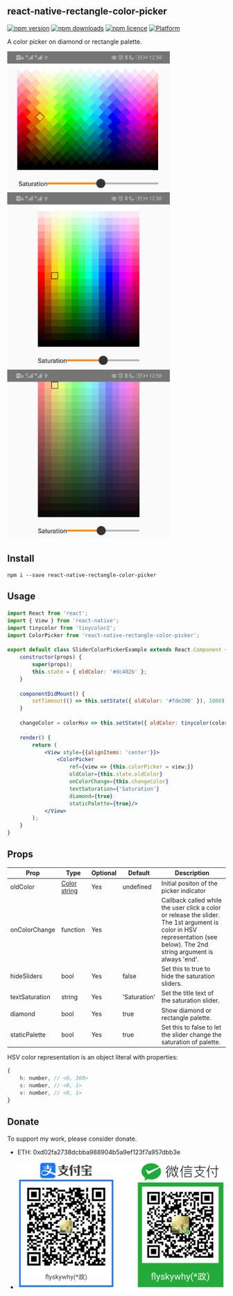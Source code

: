 ## react-native-rectangle-color-picker

[![npm version](http://img.shields.io/npm/v/react-native-rectangle-color-picker.svg?style=flat-square)](https://npmjs.org/package/react-native-rectangle-color-picker "View this project on npm")
[![npm downloads](http://img.shields.io/npm/dm/react-native-rectangle-color-picker.svg?style=flat-square)](https://npmjs.org/package/react-native-rectangle-color-picker "View this project on npm")
[![npm licence](http://img.shields.io/npm/l/react-native-rectangle-color-picker.svg?style=flat-square)](https://npmjs.org/package/react-native-rectangle-color-picker "View this project on npm")
[![Platform](https://img.shields.io/badge/platform-ios%20%7C%20android-989898.svg?style=flat-square)](https://npmjs.org/package/react-native-rectangle-color-picker "View this project on npm")

A color picker on diamond or rectangle palette.

<img src="https://raw.githubusercontent.com/flyskywhy/react-native-rectangle-color-picker/master/Screenshots/android_diamond_with_staticPalette.png" width="375">
<img src="https://raw.githubusercontent.com/flyskywhy/react-native-rectangle-color-picker/master/Screenshots/android_rectangle_with_staticPalette.png" width="375">
<img src="https://raw.githubusercontent.com/flyskywhy/react-native-rectangle-color-picker/master/Screenshots/android_rectangle_without_staticPalette.png" width="375">

## Install

```shell
npm i --save react-native-rectangle-color-picker
```

## Usage

```jsx
import React from 'react';
import { View } from 'react-native';
import tinycolor from 'tinycolor2';
import ColorPicker from 'react-native-rectangle-color-picker';

export default class SliderColorPickerExample extends React.Component {
    constructor(props) {
        super(props);
        this.state = { oldColor: '#dc402b' };
    }

    componentDidMount() {
        setTimeout(() => this.setState({ oldColor: '#fde200' }), 1000);
    }

    changeColor = colorHsv => this.setState({ oldColor: tinycolor(colorHsv).toHexString() })

    render() {
        return (
            <View style={{alignItems: 'center'}}>
                <ColorPicker
                    ref={view => {this.colorPicker = view;}}
                    oldColor={this.state.oldColor}
                    onColorChange={this.changeColor}
                    textSaturation={'Saturation'}
                    diamond={true}
                    staticPalette={true}/>
            </View>
        );
    }
}
```

## Props

Prop                  | Type     | Optional | Default                   | Description
--------------------- | -------- | -------- | ------------------------- | -----------
oldColor              | [Color string](https://github.com/bgrins/TinyColor#accepted-string-input) | Yes      | undefined                 | Initial positon of the picker indicator
onColorChange         | function | Yes      |                           | Callback called while the user click a color or release the slider. The 1st argument is color in HSV representation (see below). The 2nd string argument is always 'end'.
hideSliders           | bool     | Yes      | false                     | Set this to true to hide the saturation sliders.
textSaturation        | string   | Yes      | 'Saturation'              | Set the title text of the saturation slider.
diamond               | bool     | Yes      | true                      | Show diamond or rectangle palette.
staticPalette         | bool     | Yes      | true                      | Set this to false to let the slider change the saturation of palette.

HSV color representation is an object literal with properties:

```javascript
{
    h: number, // <0, 360>
    s: number, // <0, 1>
    v: number, // <0, 1>
}

```

## Donate
To support my work, please consider donate.

- ETH: 0xd02fa2738dcbba988904b5a9ef123f7a957dbb3e

- <img src="https://raw.githubusercontent.com/flyskywhy/flyskywhy/main/assets/alipay_weixin.png" width="500">
